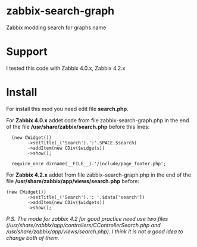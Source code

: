 # zabbix-search-graph
Zabbix modding search for graphs name

# Support

I tested this code with Zabbix 4.0.x, Zabbix 4.2.x

# Install

For install this mod you need edit file **search.php**.

For **Zabbix 4.0.x** addet code from file zabbix-search-graph.php in the end of the file **/usr/share/zabbix/search.php** before this lines:
```
  (new CWidget())
		->setTitle(_('Search').':'.SPACE.$search)
		->addItem(new CDiv($widgets))
		->show();

  require_once dirname(__FILE__).'/include/page_footer.php';
```
For **Zabbix 4.2.x** addet from file zabbix-search-graph.php in the end of the file **/usr/share/zabbix/app/views/search.php** before:
```
(new CWidget())
        ->setTitle(_('Search').': '.$data['search'])
        ->addItem(new CDiv($widgets))
        ->show();
```
*P.S. The mode for zabbix 4.2 for good practice need use two files (/usr/share/zabbix/app/controllers/CControllerSearch.php and /usr/share/zabbix/app/views/search.php). I think it is not a good idea to change both of them.*
